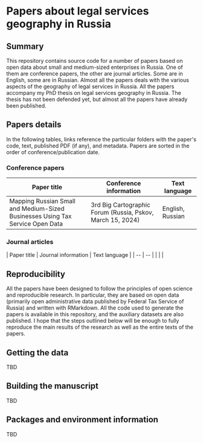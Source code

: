 # Papers about legal services geography in Russia

## Summary

This repository contains source code for a number of papers based on open data about small and medium-sized enterprises in Russia. One of them are conference papers, the other are journal articles. Some are in English, some are in Russian. Almost all the papers deals with the various aspects of the geography of legal services in Russia. All the papers accompany my PhD thesis on legal services geography in Russia. The thesis has not been defended yet, but almost all the papers have already been published.

## Papers details

In the following tables, links reference the particular folders with the paper's code, text, published PDF (if any), and metadata. Papers are sorted in the order of conference/publication date.

### Conference papers

| Paper title | Conference information | Text language |
| -- | -- | -- |
| Mapping Russian Small and Medium-Sized Businesses Using Tax Service Open Data | 3rd Big Cartographic Forum (Russia, Pskov, March 15, 2024) | English, Russian |

### Journal articles

| Paper title | Journal information | Text language |
| -- | -- |
|   |   |

## Reproducibility

All the papers have been designed to follow the principles of open science and reproducible research. In particular, they are based on open data (primarily open administrative data published by Federal Tax Service of Russia) and written with RMarkdown. All the code used to generate the papers is available in this repository, and the auxiliary datasets are also published. I hope that the steps outlined below will be enough to fully reproduce the main results of the research as well as the entire texts of the papers.

## Getting the data

TBD

## Building the manuscript

TBD

## Packages and environment information

TBD
